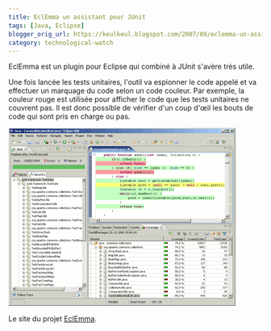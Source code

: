 ```yaml
---
title: EclEmma un assistant pour JUnit
tags: [Java, Eclipse]
blogger_orig_url: https://keulkeul.blogspot.com/2007/09/eclemma-un-assistant-pour-junit.html
category: technological-watch
---
```


EclEmma est un plugin pour Eclipse qui combiné à JUnit s'avère très utile.

Une fois lancée les tests unitaires, l'outil va espionner le code appelé et va effectuer un marquage du code selon un code couleur. Par exemple, la couleur rouge est utilisée pour afficher le code que les tests unitaires ne couvrent pas. Il est donc possible de vérifier d'un coup d'œil les bouts de code qui sont pris en charge ou pas.  

![/images/smallscreen.gif](/images/smallscreen.gif)

Le site du projet [EclEmma](http://www.eclemma.org/).